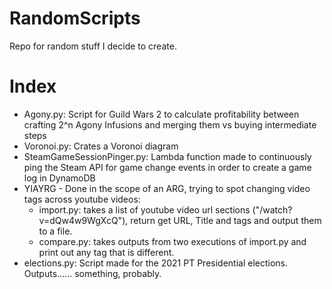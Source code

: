# RandomScripts
Repo for random stuff I decide to create.

# Index

- Agony.py: Script for Guild Wars 2 to calculate profitability between crafting 2^n Agony Infusions and merging them vs buying intermediate steps
- Voronoi.py: Crates a Voronoi diagram
- SteamGameSessionPinger.py: Lambda function made to continuously ping the Steam API for game change events in order to create a game log in DynamoDB
- YIAYRG - Done in the scope of an ARG, trying to spot changing video tags across youtube videos: 
  - import.py: takes a list of youtube video url sections ("/watch?v=dQw4w9WgXcQ"), return get URL, Title and tags and output them to a file.
  - compare.py: takes outputs from two executions of import.py and print out any tag that is different.
- elections.py: Script made for the 2021 PT Presidential elections. Outputs...... something, probably.
